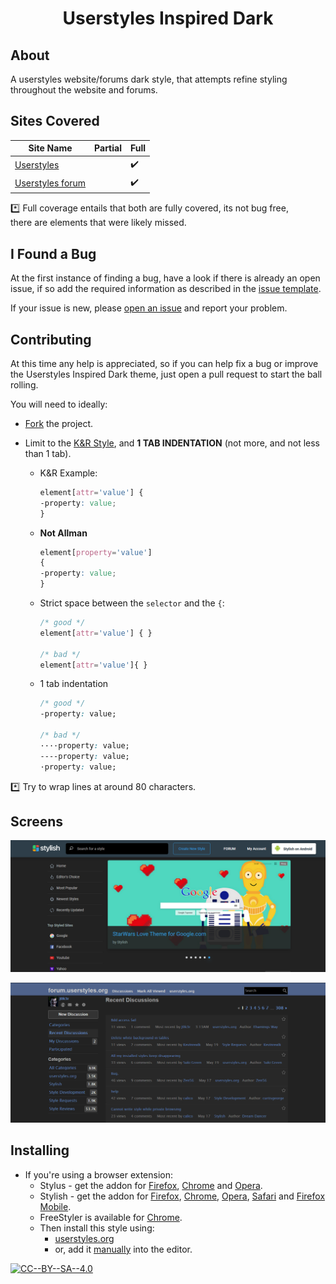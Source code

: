 <h1 align="center"><strong>Userstyles Inspired Dark</strong></h1>

## About

A userstyles website/forums dark style, that attempts refine styling throughout the website and forums.

## Sites Covered

| Site Name                                           | Partial            | Full               |
| --------------------------------------------------- | ------------------ | ------------------ |
| [Userstyles](https://userstyles.org)                |                    | :heavy_check_mark: |
| [Userstyles forum](https://forum.userstyles.org/)   |                    | :heavy_check_mark: |


:asterisk: Full coverage entails that both are fully covered, its not bug free,  
there are elements that were likely missed.

## I Found a Bug

At the first instance of finding a bug, have a look if there is already an open issue, if so add the required information as described in the [issue template](.github/ISSUE_TEMPLATE.md).

If your issue is new, please [open an issue](https://github.com/style-it-themes/userstyles-inspired-dark/issues/new) and report your problem.

## Contributing

At this time any help is appreciated, so if you can help fix a bug or improve the Userstyles Inspired Dark theme, just open a pull request to start the ball rolling.

You will need to ideally:

* [Fork](https://github.com/style-it-themes/userstyles-inspired-dark/fork) the project.

* Limit to the [K&R Style](https://en.wikipedia.org/wiki/Indentation_style#K.26R), and **1 TAB INDENTATION** (not more, and not less than 1 tab).

  * K&R Example:
    ```css
    element[attr='value'] {
    -property: value;
    }
    ```

  * **Not Allman**
    ```css
    element[property='value']
    {
    -property: value;
    }
    ```

  * Strict space between the `selector` and the `{`:
    ```css
    /* good */
    element[attr='value'] { }

    /* bad */
    element[attr='value']{ }
    ```

  * 1 tab indentation
    ```css
    /* good */
    -property: value;

    /* bad */
    ····property: value;
    ----property: value;
    ·property: value;
    ```

:asterisk: Try to wrap lines at around 80 characters.

## Screens

![userstyles website](/screens/userstyles-inspired-dark-website.png)

![userstyles forum](/screens/userstyles-inspired-dark-forum.png)

## Installing

* If you're using a browser extension:
  * Stylus - get the addon for [Firefox](https://addons.mozilla.org/en-US/firefox/addon/styl-us/), [Chrome](https://chrome.google.com/webstore/detail/stylus/clngdbkpkpeebahjckkjfobafhncgmne) and [Opera](https://addons.opera.com/en-gb/extensions/details/stylus/).
  * Stylish - get the addon for [Firefox](https://addons.mozilla.org/en-US/firefox/addon/2108/), [Chrome](https://chrome.google.com/extensions/detail/fjnbnpbmkenffdnngjfgmeleoegfcffe), [Opera](https://addons.opera.com/en/extensions/details/stylish/), [Safari](http://sobolev.us/stylish/) and [Firefox Mobile](https://addons.mozilla.org/en-US/firefox/addon/2108/).
  * FreeStyler is available for [Chrome](https://chrome.google.com/webstore/detail/freestyler/hihigldmabkodfpehkgdemjklmaebmca).  
  * Then install this style using:
    * [userstyles.org](https://userstyles.org/styles/160223/)
    * or, add it [manually](https://raw.githubusercontent.com/style-it-themes/gitter-inspired-dark/master/gitter-inspired-dark.css) into the editor.
 <!--
      * Please refer to the [installation documentation](https://github.com/style-it-themes/gitter-inspired-dark/wiki/Install) for more details.
* Or, **[install directly](https://github.com/style-it-themes/GitHub-Dark/raw/master/gitter-inspired-dark.user.css)** from this repository by opening the user.css file; only available using Stylus or FreeStyler (see the [documentation](https://github.com/openstyles/stylus/wiki/Usercss)). :tada:
-->

[![CC--BY--SA--4.0](https://img.shields.io/badge/License-%20CC--BY--SA--4.0%20-blue.svg)](LICENSE)
